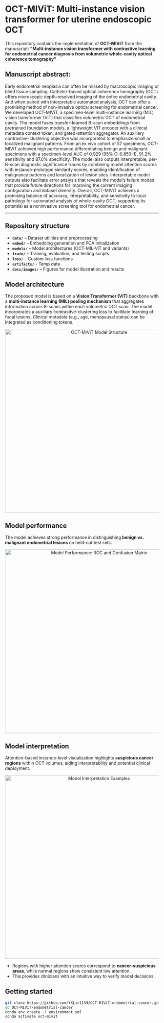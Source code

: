 # OCT-MIViT: Multi-instance vision transformer for uterine endoscopic OCT

This repository contains the implementation of **OCT-MIViT** from the manuscript:
**"Multi-instance vision transformer with contrastive learning for endometrial cancer diagnosis from volumetric whole-cavity optical coherence tomography"**

## Manuscript abstract:
Early endometrial neoplasia can often be missed by macroscopic imaging or blind tissue sampling. Catheter-based optical coherence tomography (OCT) offers microscopic depth-resolved imaging of the entire endometrial cavity. And when paired with interpretable automated analysis, OCT can offer a promising method of non-invasive optical screening for endometrial cancer. We developed OCT-MIViT, a specimen-level multi-instance learning (MIL) vision transformer (ViT) that classifies volumetric OCT of endometrial cavity. The model fuses transfer-learned B-scan embeddings from pretrained foundation models, a lightweight ViT encoder with a clinical metadata context token, and gated-attention aggregator. An auxiliary contrastive-clustering objective was incorporated to emphasize small or localized malignant patterns. From an ex vivo cohort of 57 specimens, OCT-MIViT achieved high performance differentiating benign and malignant specimens with a specimen-level AUC of 0.929 (95% CI:0.850-1), 91.2% sensitivity and 87.0% specificity. The model also outputs interpretable, per-B-scan diagnostic significance traces by combining model attention scores with instance-prototype similarity scores, enabling identification of malignancy patterns and localization of lesion sites. Interpretable model outputs also facilitate error analysis that reveals the model’s failure modes that provide future directions for improving the current imaging configuration and dataset diversity. Overall, OCT-MIViT achieves a promising balance of accuracy, interpretability, and sensitivity to local pathology for automated analysis of whole-cavity OCT, supporting its potential as a noninvasive screening tool for endometrial cancer.

---

## Repository structure
- **`data/`** – Dataset utilities and preprocessing  
- **`embed/`** – Embedding generation and PCA initialization  
- **`models/`** – Model architectures (OCT-MIL-ViT and variants)  
- **`train/`** – Training, evaluation, and testing scripts  
- **`loss/`** – Custom loss functions
- **`artifacts/`** - Temp data
- **`docs/images/`** – Figures for model illustration and results

## Model architecture
The proposed model is based on a **Vision Transformer (ViT)** backbone with a **multi-instance learning (MIL) pooling mechanism** that aggregates information across B-scans within each volumetric OCT scan. The model incorporates a auxiliary contrastive-clustering loss to facilitate learning of focal lesions. Clinical metadata (e.g., age, menopausal status) can be integrated as conditioning tokens.

<p align="center">
  <img src="docs/images/mivit_structure.png" alt="OCT-MIViT Model Structure" width="600"/>
</p>

## Model performance
The model achieves strong performance in distinguishing **benign vs. malignant endometrial lesions** on held-out test sets.  

<p align="center">
  <img src="docs/images/mivit_performance.png" alt="Model Performance: ROC and Confusion Matrix" width="600"/>
</p>

## Model interpretation
Attention-based instance-level visualization highlights **suspicious cancer regions** within OCT volumes, aiding interpretability and potential clinical deployment.

<p align="center">
  <img src="docs/images/mivit_interp.png" alt="Model Interpretation Examples" width="600"/>
</p>

- Regions with higher attention scores correspond to **cancer-suspicious areas**, while normal regions show consistent low attention.  
- This provides clinicians with an intuitive way to verify model decisions.  

## Getting started
```bash
git clone https://github.com/YXLin1159/OCT-MIViT-endometrial-cancer.git
cd OCT-MIViT-endometrial-cancer
conda env create -f environment.yml
conda activate oct-mivit